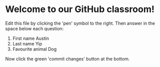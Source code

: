 # Welcome to our GitHub classroom!

Edit this file by clicking the 'pen' symbol to the right.
Then answer in the space below each question:

1. First name
Austin
2. Last name
Yip
3. Favourite animal
Dog

Now click the green 'commit changes' button at the bottom.

